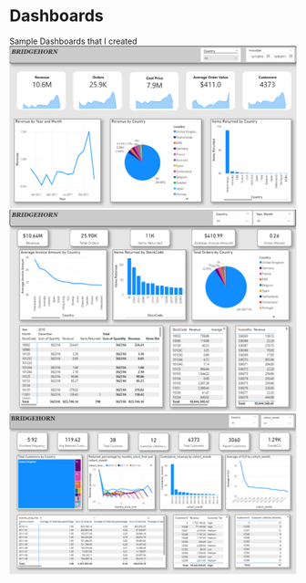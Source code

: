# Dashboards
Sample Dashboards that I created
![My Picture](images/img1.png)
![My Picture](images/img2.png)
![My Picture](images/img3.png)
